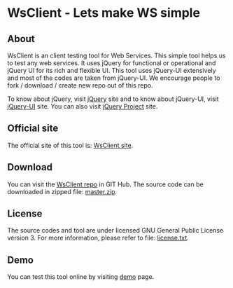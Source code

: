 WsClient - Lets make WS simple
==============================

About
------

WsClient is an client testing tool for Web Services. This simple tool helps us to test any web services. It uses jQuery for functional or operational and jQuery UI for its rich and flexible UI. 
This tool uses jQuery-UI extensively and most of the codes are taken from jQuery-UI.
We encourage people to fork / download / create new repo out of this repo.

To know about jQuery, visit [jQuery](http://jquery.com/) site and to know about jQuery-UI, visit [jQuery-UI](http://jqueryui.com/) site.
You can also visit [jQuery Project](http://jquery.org/) site. 


Official site
--------------
The official site of this tool is: [WsClient site](http://neerajkpatel.github.com/WsClient).


Download
----------
You can visit the [WsClient repo](https://github.com/NeerajKPatel/WsClient) in GIT Hub.
The source code can be downloaded in zipped file: [master.zip](https://github.com/NeerajKPatel/WsClient/archive/master.zip).


License
--------
The source codes and tool are under licensed GNU General Public License version 3.
For more information, please refer to file: [license.txt](https://github.com/NeerajKPatel/WsClient/blob/master/license.txt).


Demo
--------
You can test this tool online by visiting [demo](http://neerajkpatel.github.com/WsClient/demo.html) page.
